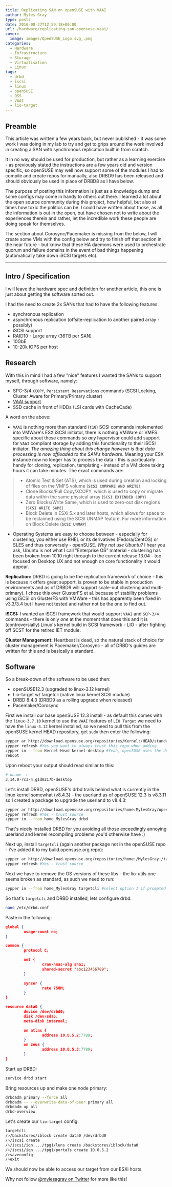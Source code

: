```yaml
---
title: Replicating SAN on openSUSE with VAAI
author: Myles Gray
type: posts
date: 2016-08-27T12:59:18+00:00
url: /hardware/replicating-san-opensuse-vaai/
cover:
  image: images/OpenSUSE_Logo.svg_.png
categories:
  - Hardware
  - Infrastructure
  - Storage
  - Virtualisation
  - Linux
tags:
  - drbd
  - iscsi
  - linux
  - openSUSE
  - OSS
  - VAAI
  - lio-target
---
```


## Preamble

This article was written a few years back, but never published - it was some work I was doing in my lab to try and get to grips around the work involved in creating a SAN with synchronous replication built in from scratch.

It in no way should be used for production, but rather as a learning exercise - as previously stated the instructions are a few years old and version specific, so openSUSE may well now support some of the modules I had to compile and create repos for manually, also DRBD9 has been released and should obviously be used in place of DRBD8 as I have below.

The purpose of posting this information is just as a knowledge dump and some configs may come in handy to others out there. I learned a lot about the open source community during this project, how helpful, but also at times how toxic the politics can be. I could have written about those, as all the information is out in the open, but have chosen not to write about the experiences therein and rather, let the incredible work these people are doing speak for themselves.

The section about Corosync/Pacemaker is missing from the below, I will create some VMs with the config below and try to finish off that section in the near future - but know that these HA daemons were used to orchestrate quorum and failure domains in the event of bad things happening (automatically take down iSCSI targets etc).

* * *

## Intro / Specification

I will leave the hardware spec and definition for another article, this one is just about getting the software sorted out.

I had the need to create 2x SANs that had to have the following features:

* synchronous replication
* asynchronous replication (offsite-replication to another paired array - possibly)
* iSCSI support
* RAID10 - Large array (36TB per SAN)
* 10GbE
* 10-20k IOPS per host

## Research

With this in mind I had a few "nice" features I wanted the SANs to support myself, through software, namely:

* SPC-3/4 `XCOPY`, `Persistent Reservations` commands (SCSI Locking, Cluster Aware for Primary/Primary cluster)
* [VAAI support][1]
* SSD cache in front of HDDs (LSI cards with CacheCade)

A word on the above:

* `VAAI` is nothing more than standard (`t10`) SCSI commands implemented into VMWare's ESX iSCSI initiator, there is nothing VMWare or VMFS specific about these commands so _any_ hypervisor could add support for `VAAI` compliant storage by adding this functionality to their iSCSI initiator. _The amazing thing about this change however is that data processing is now offloaded to the SAN's hardware_. Meaning your ESX instance now no longer has to process the data - this is particularly handy for cloning, replication, templating - instead of a VM clone taking hours it can take minutes. The exact commands are:

> * Atomic Test & Set (ATS), which is used during creation and locking of files on the VMFS volume (**`SCSI COMPARE AND WRITE`**)
> * Clone Blocks/Full Copy/XCOPY, which is used to copy or migrate data within the same physical array (**`SCSI EXTENDED COPY`**)
> * Zero Blocks/Write Same, which is used to zero-out disk regions (**`SCSI WRITE SAME`**)
> * Block Delete in ESXi 5.x and later hosts, which allows for space to be reclaimed using the SCSI UNMAP feature. For more information on Block Delete (**`SCSI UNMAP`**)

* Operating Systems are easy to choose between - especially for clustering, you either use RHEL or its derivatives (Fedora/CentOS) or SLES and thus conversely - openSUSE. _Why not use Ubuntu?_ I hear you ask, Ubuntu is not what I call "Enterprise OS" material - clustering has been broken from 10.10 right through to the current release 13.04 - too focused on Desktop UX and not enough on core functionality it would appear.

**Replication:** DRBD is going to be the replication framework of choice - this is because it offers great support, is proven to be stable in production environments and as of DRBD9 will support scale-out clustering and multi-primary). I chose this over GlusterFS et al. because of stability problems using iSCSI on GlusterFS with VMWare - this has apparently been fixed in v3.3/3.4 but I have not tested and rather not be the one to find out.

**iSCSI:** I wanted an iSCSI framework that would support `VAAI` and `SCP-3/4` commands - there is only _one_ at the moment that does this and it is (controversially) Linux's kernel build in SCSI framework - LIO - after fighting off SCST for the retired IET module.

**Cluster Management:** Heartbeat is dead, so the natural stack of choice for cluster management is Pacemaker/Corosync - all of DRBD's guides are written for this and is basically a standard.

## Software

So a break-down of the software to be used then:

* openSUSE12.3 (upgraded to linux-3.12 kernel)
* Lio-target w/ targetcli (native linux kernel SCSI module)
* DRBD 8.4.3 (DRBD9 as a rolling upgrade when released)
* Pacemaker/Corosync

First we install our base openSUSE 12.3 install - as default this comes with the `linux-3.7.10` kernel to use the `VAAI` features of `LIO Target` we need to have the `linux-3.12` kernel installed, so we need to pull this from the openSUSE kernel HEAD repository, get `sudo` then enter the following:

```sh
zypper ar http://download.opensuse.org/repositories/Kernel:/HEAD/standard/ Kernel-Head
zypper refresh #Yes you want to always trust this repo when adding
zypper in --from Kernel-Head kernel-desktop #Yeah, openSUSE uses the desktop kernel
reboot
```

Upon reboot your output should read similar to this:

```sh
# uname -r
3.14.0-rc3-4.g1d0217b-desktop
```

Let's install DRBD, openSUSE's drbd trails behind what is currently in the linux kernel somewhat (v8.4.3) - the userland as of openSUSE 12.3 is v8.3.11 so I created a package to upgrade the userland to v8.4.3:

```sh
zypper ar http://download.opensuse.org/repositories/home:MylesGray/openSUSE_12.3/home:MylesGray.repo
zypper refresh #Yes - trust source
zypper in --from home_MylesGray drbd
```

That's nicely installed DRBD for you avoiding all those exceedingly annoying userland and kernel recompiling problems you'd otherwise have :)

Next up, install `targetcli` (again another package not in the openSUSE repo - i've added it to my build.opensuse.org repo):

```sh
zypper ar http://download.opensuse.org/repositories/home:/MylesGray:/targetcli/openSUSE_12.3/home:MylesGray:targetcli.repo
zypper refresh #Yes - trust source
```

Next we have to remove the OS versions of these libs - the lio-utils one seems broken as standard, as such we need to run:

```sh
zypper in --from home_MylesGray targetcli #select option 1 if prompted - Solution 1: deinstallation of patterns-openSUSE-minimal_base-conflicts
```

So that's `targetcli` and DRBD installed, lets configure drbd:

```sh
nano /etc/drbd.conf
```

Paste in the following:

```json
global {
        usage-count no;
}

common {
        protocol C;

        net {
                cram-hmac-alg sha1;
                shared-secret "abc123456789";
        }

        syncer {
                rate 750M;
        }
}

resource data0 {
        device /dev/drbd0;
        disk /dev/sda5;
        meta-disk internal;

        on atlas {
                address 10.0.5.2:7789;
        }
        on zeus {
                address 10.0.5.3:7789;
        }
}
```

Start up DRBD:

```sh
service drbd start
```

Bring resources up and make one node primary:

```sh
drbdadm primary --force all
drbdadm -- --overwrite-data-of-peer primary all
drbdadm up all
drbd-overview
```

Let's create our `lio-target` config:

```sh
targetcli
/>/backstores/iblock create data0 /dev/drbd0
/>/iscsi create
/>/iscsi/iqn..../tpg1/luns create /backstores/iblock/data0
/>/iscsi/iqn..../tpg1/portals create 10.0.5.2
/>saveconfig
/>exit
```

We should now be able to access our target from our ESXi hosts.

Why not follow [@mylesagray on Twitter][2] for more like this!

 [1]: http://kb.vmware.com/selfservice/microsites/search.do?language=en_US&cmd=displayKC&externalId=1021976
 [2]: https://twitter.com/mylesagray
